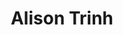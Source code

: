 ---
pid: fs95
title: Alison Trinh
location_transcription: In front teado
coordinates: "[-75.156164208848, 39.954550254619]"
zipcode: '19148'
gen_neighborhood: South Philadelphia
neighborhood: Whitman,Pennsport,South Philadelphia
outside_phl: 
age: '19'
age_range: 13-19
instagram: 
image_file_name: fs_95.jpg
proposal_transcription: 
topic: Food
topic_summary: '0'
type: Other No Form
keywords_other: 
credit: Alison Trinh
image_labels: Female figure holding a cup labeled //TEA//
twitter: 
facebook: 
permalink: "/monuments/fs95/"
layout: item-page
---